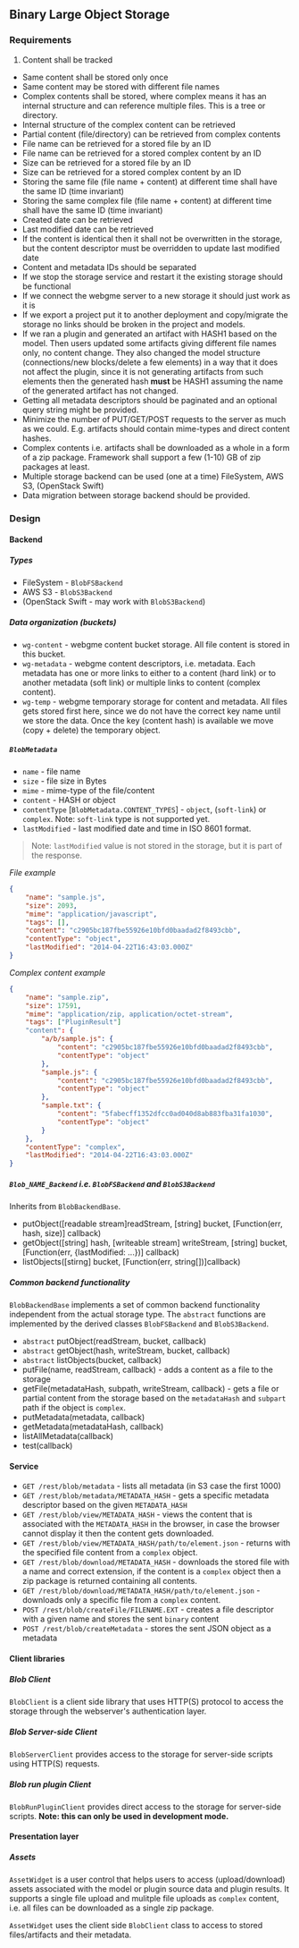 ## Binary Large Object Storage ##

### Requirements ###

1. Content shall be tracked
* Same content shall be stored only once
* Same content may be stored with different file names
* Complex contents shall be stored, where complex means it has an internal structure and can reference multiple files. This is a tree or directory.
* Internal structure of the complex content can be retrieved
* Partial content (file/directory) can be retrieved from complex contents
* File name can be retrieved for a stored file by an ID
* File name can be retrieved for a stored complex content by an ID
* Size can be retrieved for a stored file by an ID
* Size can be retrieved for a stored complex content by an ID
* Storing the same file (file name + content) at different time shall have the same ID (time invariant)
* Storing the same complex file (file name + content) at different time shall have the same ID (time invariant)
* Created date can be retrieved
* Last modified date can be retrieved
* If the content is identical then it shall not be overwritten in the storage, but the content descriptor must be overridden to update last modified date
* Content and metadata IDs should be separated
* If we stop the storage service and restart it the existing storage should be functional
* If we connect the webgme server to a new storage it should just work as it is
* If we export a project put it to another deployment and copy/migrate the storage no links should be broken in the project and models.
* If we ran a plugin and generated an artifact with HASH1 based on the model. Then users updated some artifacts giving different file names only, no content change. They also changed the model structure (connections/new blocks/delete a few elements) in a way that it does not affect the plugin, since it is not generating artifacts from such elements then the generated hash __must__ be HASH1 assuming the name of the generated artifact has not changed.
* Getting all metadata descriptors should be paginated and an optional query string might be provided.
* Minimize the number of PUT/GET/POST requests to the server as much as we could. E.g. artifacts should contain mime-types and direct content hashes.
* Complex contents i.e. artifacts shall be downloaded as a whole in a form of a zip package. Framework shall support a few (1-10) GB of zip packages at least.
* Multiple storage backend can be used (one at a time) FileSystem, AWS S3, (OpenStack Swift)
* Data migration between storage backend should be provided.


### Design ###

#### Backend ####

##### Types #####

* FileSystem - `BlobFSBackend`
* AWS S3 - `BlobS3Backend`
* (OpenStack Swift - may work with `BlobS3Backend`)

##### Data organization (buckets) #####

* `wg-content` - webgme content bucket storage. All file content is stored in this bucket.
* `wg-metadata` - webgme content descriptors, i.e. metadata. Each metadata has one or more links to either to a content (hard link) or to another metadata (soft link) or multiple links to content (complex content).
* `wg-temp` - webgme temporary storage for content and metadata. All files gets stored first here, since we do not have the correct key name until we store the data. Once the key (content hash) is available we move (copy + delete) the temporary object. 


##### `BlobMetadata` #####

* `name` - file name
* `size` - file size in Bytes
* `mime` - mime-type of the file/content
* `content` - HASH or object
* `contentType` [`BlobMetadata.CONTENT_TYPES`] - `object`, (`soft-link`) or `complex`. Note: `soft-link` type is not supported yet.
* `lastModified` - last modified date and time in ISO 8601 format. 

> Note: `lastModified` value is not stored in the storage, but it is part of the response.

_File example_
```json
{
    "name": "sample.js",
    "size": 2093,
    "mime": "application/javascript",
    "tags": [],
    "content": "c2905bc187fbe55926e10bfd0baadad2f8493cbb",
    "contentType": "object",
    "lastModified": "2014-04-22T16:43:03.000Z"
}
```

_Complex content example_
```json
{
    "name": "sample.zip",
    "size": 17591,
    "mime": "application/zip, application/octet-stream",
    "tags": ["PluginResult"]
    "content": {
        "a/b/sample.js": {
            "content": "c2905bc187fbe55926e10bfd0baadad2f8493cbb",
            "contentType": "object"
        },
        "sample.js": {
            "content": "c2905bc187fbe55926e10bfd0baadad2f8493cbb",
            "contentType": "object"
        },
        "sample.txt": {
            "content": "5fabecff1352dfcc0ad040d8ab883fba31fa1030",
            "contentType": "object"
        }
    },
    "contentType": "complex",
    "lastModified": "2014-04-22T16:43:03.000Z"
}
```

##### `Blob_NAME_Backend` i.e. `BlobFSBackend` and `BlobS3Backend` #####

Inherits from `BlobBackendBase`.

* putObject([readable stream]readStream, [string] bucket, [Function(err, hash, size)] callback)
* getObject([string] hash, [writeable stream] writeStream, [string] bucket, [Function(err, {lastModified: ...})] callback)
* listObjects([stirng] bucket, [Function(err, string[])]callback)

##### Common backend functionality #####

`BlobBackendBase` implements a set of common backend functionality independent from the actual storage type. The `abstract` functions are implemented by the derived classes `BlobFSBackend` and `BlobS3Backend`.

* `abstract` putObject(readStream, bucket, callback)
* `abstract` getObject(hash, writeStream, bucket, callback)
* `abstract` listObjects(bucket, callback)
* putFile(name, readStream, callback) - adds a content as a file to the storage
* getFile(metadataHash, subpath, writeStream, callback) - gets a file or partial content from the storage based on the `metadataHash` and `subpart` path if the object is `complex`.
* putMetadata(metadata, callback)
* getMetadata(metadataHash, callback)
* listAllMetadata(callback)
* test(callback)


#### Service ####

* `GET /rest/blob/metadata` - lists all metadata (in S3 case the first 1000)
* `GET /rest/blob/metadata/METADATA_HASH` - gets a specific metadata descriptor based on the given `METADATA_HASH`
* `GET /rest/blob/view/METADATA_HASH` - views the content that is associated with the `METADATA_HASH` in the browser, in case the browser cannot display it then the content gets downloaded.
* `GET /rest/blob/view/METADATA_HASH/path/to/element.json` - returns with the specified file content from a `complex` object.
* `GET /rest/blob/download/METADATA_HASH` - downloads the stored file with a name and correct extension, if the content is a `complex` object then a zip package is returned containing all contents.
* `GET /rest/blob/download/METADATA_HASH/path/to/element.json` - downloads only a specific file from a `complex` content.
* `POST /rest/blob/createFile/FILENAME.EXT` - creates a file descriptor with a given name and stores the sent `binary` content
* `POST /rest/blob/createMetadata` - stores the sent JSON object as a metadata

#### Client libraries ####

##### Blob Client #####

`BlobClient` is a client side library that uses HTTP(S) protocol to access the storage through the webserver's authentication layer. 


##### Blob Server-side Client #####

`BlobServerClient` provides access to the storage for server-side scripts using HTTP(S) requests.

##### Blob run plugin Client #####

`BlobRunPluginClient` provides direct access to the storage for server-side scripts. __Note: this can only be used in development mode.__


#### Presentation layer ####

##### Assets #####

`AssetWidget` is a user control that helps users to access (upload/download) assets associated with the model or plugin source data and plugin results.
It supports a single file upload and mulitple file uploads as `complex` content, i.e. all files can be downloaded as a single zip package.

`AssetWidget` uses the client side `BlobClient` class to access to stored files/artifacts and their metadata.
